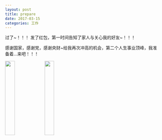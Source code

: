 ```yaml
---
layout: post
title: prepare
date: 2017-03-15
categories: 工作
---
```


过了~！！！ 发了红包，第一时间告知了家人与关心我的好友~！！！

感谢国家，感谢党，感谢央财~给我再次冲高的机会，第二个人生事业顶峰，我准备着...来吧！！！

<img src="{{ site.baseurl }}/public/asset/pic/mbaa.JPG" style="width:25%;display:inline;" />
<img src="{{ site.baseurl }}/public/asset/pic/mba.PNG" style="width:25%;display:inline;" />
<img src="{{ site.baseurl }}/public/asset/pic/mbaprepare.JPG" style="width:25%;display:inline; />
